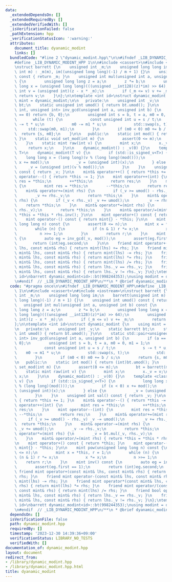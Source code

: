 ```yaml
---
data:
  _extendedDependsOn: []
  _extendedRequiredBy: []
  _extendedVerifiedWith: []
  _isVerificationFailed: false
  _pathExtension: hpp
  _verificationStatusIcon: ':warning:'
  attributes:
    document_title: dyanamic_modint
    links: []
  bundledCode: "#line 2 \"dynamic_modint.hpp\"\n\n#ifndef _LIB_DYNAMIC_MODINT_HPP\n\
    #define _LIB_DYNAMIC_MODINT_HPP 1\n\n#include <cassert>\n#include <iostream>\n\
    \nstruct barrett {\n    unsigned int _m;\n    unsigned long long im;\n    barrett(unsigned\
    \ int m) : _m(m), im((unsigned long long)(-1) / m + 1) {}\n    unsigned int umod()\
    \ const { return _m; }\n    unsigned int mul(unsigned int a, unsigned int b) const\
    \ {\n        unsigned long long z = a;\n        z *= b;\n        unsigned long\
    \ long x = (unsigned long long)(((unsigned __int128)(z)*im) >> 64);\n        unsigned\
    \ int v = (unsigned int)(z - x * _m);\n        if (_m <= v) v += _m;\n       \
    \ return v;\n    }\n};\n\ntemplate <int id>\nstruct dynamic_modint {\n    using\
    \ mint = dynamic_modint;\n\n   private:\n    unsigned int _v;\n    static barrett\
    \ bt;\n    static unsigned int umod() { return bt.umod(); }\n\n    static std::pair<unsigned\
    \ int, unsigned int> inv_gcd(unsigned int a, unsigned int b) {\n        if (a\
    \ == 0) return {b, 0};\n        unsigned int s = b, t = a, m0 = 0, m1 = 1;\n \
    \       while (t) {\n            const unsigned int u = s / t;\n            s\
    \ -= t * u;\n            m0 -= m1 * u;\n            std::swap(s, t);\n       \
    \     std::swap(m0, m1);\n        }\n        if (m0 < 0) m0 += b / s;\n      \
    \  return {s, m0};\n    }\n\n   public:\n    static int mod() { return (int)bt.umod();\
    \ }\n    static void set_mod(int m) {\n        assert(0 <= m);\n        bt = barrett(m);\n\
    \    }\n    static mint raw(int v) {\n        mint x;\n        x._v = v;\n   \
    \     return x;\n    }\n\n    dynamic_modint() : _v(0) {}\n    template <class\
    \ T>\n    dynamic_modint(T v) {\n        if (std::is_signed_v<T>) {\n        \
    \    long long x = (long long)(v % (long long)(mod()));\n            if (x < 0)\
    \ x += mod();\n            _v = (unsigned int)(x);\n        } else {\n       \
    \     _v = (unsigned int)(v % mod());\n        }\n    }\n    unsigned int val()\
    \ const { return _v; }\n\n    mint& operator++() { return *this += 1; }\n    mint&\
    \ operator--() { return *this -= 1; }\n    mint operator++(int) {\n        mint\
    \ res = *this;\n        ++*this;\n        return res;\n    }\n    mint operator--(int)\
    \ {\n        mint res = *this;\n        --*this;\n        return res;\n    }\n\
    \    mint& operator+=(mint rhs) {\n        if (_v >= umod() - rhs._v) _v -= umod();\n\
    \        _v += rhs._v;\n        return *this;\n    }\n    mint& operator-=(mint\
    \ rhs) {\n        if (_v < rhs._v) _v += umod();\n        _v -= rhs._v;\n    \
    \    return *this;\n    }\n    mint& operator*=(mint rhs) {\n        _v = bt.mul(_v,\
    \ rhs._v);\n        return *this;\n    }\n    mint& operator/=(mint rhs) { return\
    \ *this = *this * rhs.inv(); }\n\n    mint operator+() const { return *this; }\n\
    \    mint operator-() const { return mint{} - *this; }\n\n    mint pow(unsigned\
    \ long long n) const {\n        assert(0 <= n);\n        mint x = *this, r = 1;\n\
    \        while (n) {\n            if (n & 1) r *= x;\n            x *= x;\n  \
    \          n >>= 1;\n        }\n        return r;\n    }\n    mint inv() const\
    \ {\n        auto eg = inv_gcd(_v, mod());\n        assert(eg.first == 1);\n \
    \       return (int)eg.second;\n    }\n\n    friend mint operator+(const mint&\
    \ lhs, const mint& rhs) { return mint(lhs) += rhs; }\n    friend mint operator-(const\
    \ mint& lhs, const mint& rhs) { return mint(lhs) -= rhs; }\n    friend mint operator*(const\
    \ mint& lhs, const mint& rhs) { return mint(lhs) *= rhs; }\n    friend mint operator/(const\
    \ mint& lhs, const mint& rhs) { return mint(lhs) /= rhs; }\n    friend bool operator==(const\
    \ mint& lhs, const mint& rhs) { return lhs._v == rhs._v; }\n    friend bool operator!=(const\
    \ mint& lhs, const mint& rhs) { return lhs._v != rhs._v; }\n};\ntemplate <int\
    \ id>\nbarrett dynamic_modint<id>::bt(998244353);\nusing modint = dynamic_modint<-1>;\n\
    \n#endif  // _LIB_DYNAMIC_MODINT_HPP\n/**\n * @brief dyanamic_modint\n */\n"
  code: "#pragma once\n\n#ifndef _LIB_DYNAMIC_MODINT_HPP\n#define _LIB_DYNAMIC_MODINT_HPP\
    \ 1\n\n#include <cassert>\n#include <iostream>\n\nstruct barrett {\n    unsigned\
    \ int _m;\n    unsigned long long im;\n    barrett(unsigned int m) : _m(m), im((unsigned\
    \ long long)(-1) / m + 1) {}\n    unsigned int umod() const { return _m; }\n \
    \   unsigned int mul(unsigned int a, unsigned int b) const {\n        unsigned\
    \ long long z = a;\n        z *= b;\n        unsigned long long x = (unsigned\
    \ long long)(((unsigned __int128)(z)*im) >> 64);\n        unsigned int v = (unsigned\
    \ int)(z - x * _m);\n        if (_m <= v) v += _m;\n        return v;\n    }\n\
    };\n\ntemplate <int id>\nstruct dynamic_modint {\n    using mint = dynamic_modint;\n\
    \n   private:\n    unsigned int _v;\n    static barrett bt;\n    static unsigned\
    \ int umod() { return bt.umod(); }\n\n    static std::pair<unsigned int, unsigned\
    \ int> inv_gcd(unsigned int a, unsigned int b) {\n        if (a == 0) return {b,\
    \ 0};\n        unsigned int s = b, t = a, m0 = 0, m1 = 1;\n        while (t) {\n\
    \            const unsigned int u = s / t;\n            s -= t * u;\n        \
    \    m0 -= m1 * u;\n            std::swap(s, t);\n            std::swap(m0, m1);\n\
    \        }\n        if (m0 < 0) m0 += b / s;\n        return {s, m0};\n    }\n\
    \n   public:\n    static int mod() { return (int)bt.umod(); }\n    static void\
    \ set_mod(int m) {\n        assert(0 <= m);\n        bt = barrett(m);\n    }\n\
    \    static mint raw(int v) {\n        mint x;\n        x._v = v;\n        return\
    \ x;\n    }\n\n    dynamic_modint() : _v(0) {}\n    template <class T>\n    dynamic_modint(T\
    \ v) {\n        if (std::is_signed_v<T>) {\n            long long x = (long long)(v\
    \ % (long long)(mod()));\n            if (x < 0) x += mod();\n            _v =\
    \ (unsigned int)(x);\n        } else {\n            _v = (unsigned int)(v % mod());\n\
    \        }\n    }\n    unsigned int val() const { return _v; }\n\n    mint& operator++()\
    \ { return *this += 1; }\n    mint& operator--() { return *this -= 1; }\n    mint\
    \ operator++(int) {\n        mint res = *this;\n        ++*this;\n        return\
    \ res;\n    }\n    mint operator--(int) {\n        mint res = *this;\n       \
    \ --*this;\n        return res;\n    }\n    mint& operator+=(mint rhs) {\n   \
    \     if (_v >= umod() - rhs._v) _v -= umod();\n        _v += rhs._v;\n      \
    \  return *this;\n    }\n    mint& operator-=(mint rhs) {\n        if (_v < rhs._v)\
    \ _v += umod();\n        _v -= rhs._v;\n        return *this;\n    }\n    mint&\
    \ operator*=(mint rhs) {\n        _v = bt.mul(_v, rhs._v);\n        return *this;\n\
    \    }\n    mint& operator/=(mint rhs) { return *this = *this * rhs.inv(); }\n\
    \n    mint operator+() const { return *this; }\n    mint operator-() const { return\
    \ mint{} - *this; }\n\n    mint pow(unsigned long long n) const {\n        assert(0\
    \ <= n);\n        mint x = *this, r = 1;\n        while (n) {\n            if\
    \ (n & 1) r *= x;\n            x *= x;\n            n >>= 1;\n        }\n    \
    \    return r;\n    }\n    mint inv() const {\n        auto eg = inv_gcd(_v, mod());\n\
    \        assert(eg.first == 1);\n        return (int)eg.second;\n    }\n\n   \
    \ friend mint operator+(const mint& lhs, const mint& rhs) { return mint(lhs) +=\
    \ rhs; }\n    friend mint operator-(const mint& lhs, const mint& rhs) { return\
    \ mint(lhs) -= rhs; }\n    friend mint operator*(const mint& lhs, const mint&\
    \ rhs) { return mint(lhs) *= rhs; }\n    friend mint operator/(const mint& lhs,\
    \ const mint& rhs) { return mint(lhs) /= rhs; }\n    friend bool operator==(const\
    \ mint& lhs, const mint& rhs) { return lhs._v == rhs._v; }\n    friend bool operator!=(const\
    \ mint& lhs, const mint& rhs) { return lhs._v != rhs._v; }\n};\ntemplate <int\
    \ id>\nbarrett dynamic_modint<id>::bt(998244353);\nusing modint = dynamic_modint<-1>;\n\
    \n#endif  // _LIB_DYNAMIC_MODINT_HPP\n/**\n * @brief dyanamic_modint\n */\n"
  dependsOn: []
  isVerificationFile: false
  path: dynamic_modint.hpp
  requiredBy: []
  timestamp: '2023-12-30 14:39:36+09:00'
  verificationStatus: LIBRARY_NO_TESTS
  verifiedWith: []
documentation_of: dynamic_modint.hpp
layout: document
redirect_from:
- /library/dynamic_modint.hpp
- /library/dynamic_modint.hpp.html
title: dyanamic_modint
---
```

